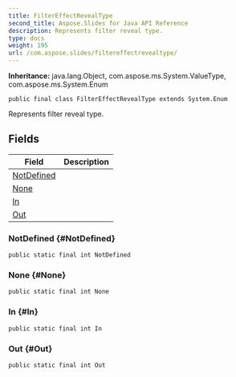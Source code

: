 ```yaml
---
title: FilterEffectRevealType
second_title: Aspose.Slides for Java API Reference
description: Represents filter reveal type.
type: docs
weight: 195
url: /com.aspose.slides/filtereffectrevealtype/
---
```

**Inheritance:**
java.lang.Object, com.aspose.ms.System.ValueType, com.aspose.ms.System.Enum
```
public final class FilterEffectRevealType extends System.Enum
```

Represents filter reveal type.
## Fields

| Field | Description |
| --- | --- |
| [NotDefined](#NotDefined) |  |
| [None](#None) |  |
| [In](#In) |  |
| [Out](#Out) |  |
### NotDefined {#NotDefined}
```
public static final int NotDefined
```




### None {#None}
```
public static final int None
```




### In {#In}
```
public static final int In
```




### Out {#Out}
```
public static final int Out
```




